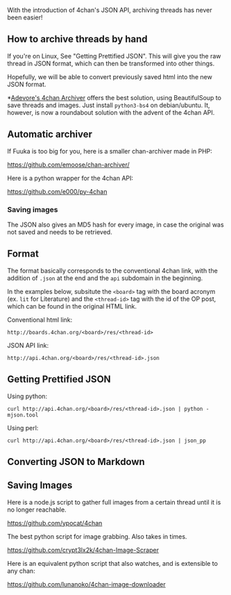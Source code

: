 With the introduction of 4chan's JSON API, archiving threads has never been easier!

## How to archive threads by hand

If you're on Linux, See "Getting Prettified JSON". This will give you the raw thread in JSON format, which can then be transformed into other things. 

Hopefully, we will be able to convert previously saved html into the new JSON format.

*[Adevore's 4chan Archiver](https://github.com/adevore/4chan-archiver) offers the best solution, using BeautifulSoup to save threads and images. Just install `python3-bs4` on debian/ubuntu. It, however, is now a roundabout solution with the advent of the 4chan API.

## Automatic archiver

If Fuuka is too big for you, here is a smaller chan-archiver made in PHP:

https://github.com/emoose/chan-archiver/

Here is a python wrapper for the 4chan API:

https://github.com/e000/py-4chan

### Saving images

The JSON also gives an MD5 hash for every image, in case the original was not saved and needs to be retrieved.

## Format

The format basically corresponds to the conventional 4chan link, with the addition of `.json` at the end and the `api` subdomain in the beginning.

In the examples below, subsitute the `<board>` tag with the board acronym (ex. `lit` for Literature) and the `<thread-id>` tag with the id of the OP post, which can be found in the original HTML link.

Conventional html link:

    http://boards.4chan.org/<board>/res/<thread-id>

JSON API link:
    
    http://api.4chan.org/<board>/res/<thread-id>.json

## Getting Prettified JSON

Using python:

    curl http://api.4chan.org/<board>/res/<thread-id>.json | python -mjson.tool

Using perl:

    curl http://api.4chan.org/<board>/res/<thread-id>.json | json_pp
    
## Converting JSON to Markdown

## Saving Images

Here is a node.js script to gather full images from a certain thread until it is no longer reachable.

https://github.com/ypocat/4chan

The best python script for image grabbing. Also takes in times.

https://github.com/crypt3lx2k/4chan-Image-Scraper

Here is an equivalent python script that also watches, and is extensible to any chan:

https://github.com/lunanoko/4chan-image-downloader
